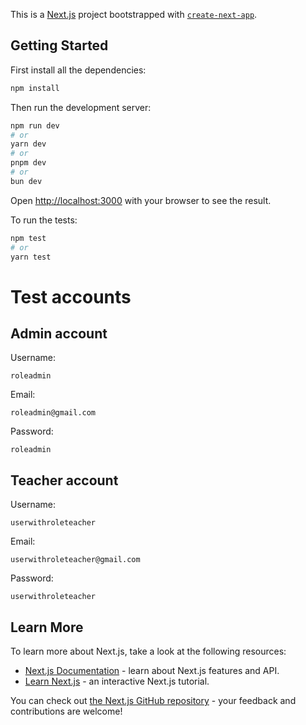 This is a [Next.js](https://nextjs.org/) project bootstrapped with [`create-next-app`](https://github.com/vercel/next.js/tree/canary/packages/create-next-app).

## Getting Started

First install all the dependencies:

```bash
npm install
```

Then run the development server:

```bash
npm run dev
# or
yarn dev
# or
pnpm dev
# or
bun dev
```

Open [http://localhost:3000](http://localhost:3000) with your browser to see the result.

To run the tests:

```bash
npm test
# or
yarn test
```

# Test accounts
## Admin account
Username:
```
roleadmin
```
Email:
```
roleadmin@gmail.com
```
Password:
```
roleadmin
```
## Teacher account
Username:
```
userwithroleteacher
```
Email:
```
userwithroleteacher@gmail.com
```
Password:
```
userwithroleteacher
```

## Learn More

To learn more about Next.js, take a look at the following resources:

- [Next.js Documentation](https://nextjs.org/docs) - learn about Next.js features and API.
- [Learn Next.js](https://nextjs.org/learn) - an interactive Next.js tutorial.

You can check out [the Next.js GitHub repository](https://github.com/vercel/next.js/) - your feedback and contributions are welcome!

